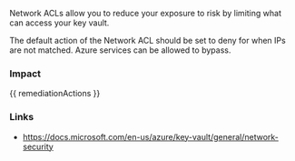 
Network ACLs allow you to reduce your exposure to risk by limiting what can access your key vault.

The default action of the Network ACL should be set to deny for when IPs are not matched. Azure services can be allowed to bypass.


### Impact
<!-- Add Impact here -->

<!-- DO NOT CHANGE -->
{{ remediationActions }}

### Links
- https://docs.microsoft.com/en-us/azure/key-vault/general/network-security


